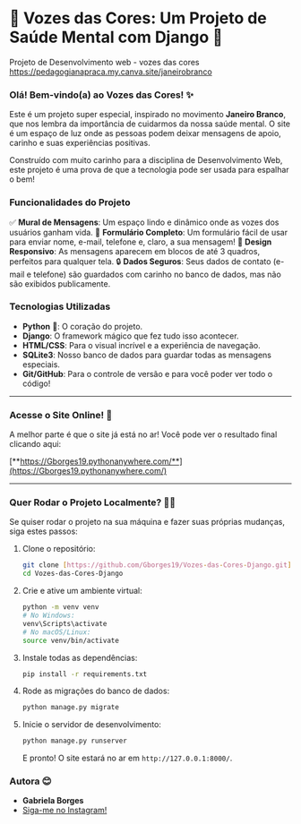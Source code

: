 # 🚀 Vozes das Cores: Um Projeto de Saúde Mental com Django 🎉

Projeto de Desenvolvimento web - vozes das cores https://pedagogianapraca.my.canva.site/janeirobranco

### Olá! Bem-vindo(a) ao Vozes das Cores! ✨

Este é um projeto super especial, inspirado no movimento **Janeiro Branco**, que nos lembra da importância de cuidarmos da nossa saúde mental. O site é um espaço de luz onde as pessoas podem deixar mensagens de apoio, carinho e suas experiências positivas.

Construído com muito carinho para a disciplina de Desenvolvimento Web, este projeto é uma prova de que a tecnologia pode ser usada para espalhar o bem!

### Funcionalidades do Projeto
✅ **Mural de Mensagens**: Um espaço lindo e dinâmico onde as vozes dos usuários ganham vida.
💬 **Formulário Completo**: Um formulário fácil de usar para enviar nome, e-mail, telefone e, claro, a sua mensagem!
🎨 **Design Responsivo**: As mensagens aparecem em blocos de até 3 quadros, perfeitos para qualquer tela.
🔒 **Dados Seguros**: Seus dados de contato (e-mail e telefone) são guardados com carinho no banco de dados, mas não são exibidos publicamente.

### Tecnologias Utilizadas
- **Python** 🐍: O coração do projeto.
- **Django**: O framework mágico que fez tudo isso acontecer.
- **HTML/CSS**: Para o visual incrível e a experiência de navegação.
- **SQLite3**: Nosso banco de dados para guardar todas as mensagens especiais.
- **Git/GitHub**: Para o controle de versão e para você poder ver todo o código!

---

### **Acesse o Site Online! 🔗**

A melhor parte é que o site já está no ar! Você pode ver o resultado final clicando aqui:

[**https://Gborges19.pythonanywhere.com/**](https://Gborges19.pythonanywhere.com/)

---

### **Quer Rodar o Projeto Localmente?** 🏃‍♀️

Se quiser rodar o projeto na sua máquina e fazer suas próprias mudanças, siga estes passos:

1.  Clone o repositório:
    ```bash
    git clone [https://github.com/Gborges19/Vozes-das-Cores-Django.git](https://github.com/Gborges19/Vozes-das-Cores-Django.git)
    cd Vozes-das-Cores-Django
    ```

2.  Crie e ative um ambiente virtual:
    ```bash
    python -m venv venv
    # No Windows:
    venv\Scripts\activate
    # No macOS/Linux:
    source venv/bin/activate
    ```

3.  Instale todas as dependências:
    ```bash
    pip install -r requirements.txt
    ```

4.  Rode as migrações do banco de dados:
    ```bash
    python manage.py migrate
    ```

5.  Inicie o servidor de desenvolvimento:
    ```bash
    python manage.py runserver
    ```
    E pronto! O site estará no ar em `http://127.0.0.1:8000/`.

### Autora 😊
- **Gabriela Borges**
- [Siga-me no Instagram!](https://www.instagram.com/gborges_19/)
